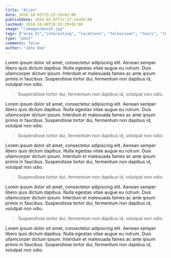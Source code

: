 ```yaml
---
title: "Alien"
date: 2018-10-01T15:25:19+02:00
publishdate: 2019-05-07T11:17:14+02:00
lastmod: 2018-10-08T18:55:29+02:00
image: "/images/mural.jpg"
tags: ["area 51","interesting", "locations", "television", "tours", "food", "albuquerque"]
type: "post"
comments: false
author: "John Doe"
---
```


Lorem ipsum dolor sit amet, consectetur adipiscing elit. Aenean semper libero quis dictum dapibus. 
Nulla egestas vitae augue eu rutrum. Duis ullamcorper dictum ipsum. Interdum et malesuada fames ac 
ante ipsum primis in faucibus. Suspendisse tortor dui, fermentum non dapibus id, volutpat non odio.

> Suspendisse tortor dui, fermentum non dapibus id, volutpat non odio.

Lorem ipsum dolor sit amet, consectetur adipiscing elit. Aenean semper libero quis dictum dapibus. 
Nulla egestas vitae augue eu rutrum. Duis ullamcorper dictum ipsum. Interdum et malesuada fames ac 
ante ipsum primis in faucibus. Suspendisse tortor dui, fermentum non dapibus id, volutpat non odio.

> Suspendisse tortor dui, fermentum non dapibus id, volutpat non odio.

Lorem ipsum dolor sit amet, consectetur adipiscing elit. Aenean semper libero quis dictum dapibus. 
Nulla egestas vitae augue eu rutrum. Duis ullamcorper dictum ipsum. Interdum et malesuada fames ac 
ante ipsum primis in faucibus. Suspendisse tortor dui, fermentum non dapibus id, volutpat non odio.

> Suspendisse tortor dui, fermentum non dapibus id, volutpat non odio.

Lorem ipsum dolor sit amet, consectetur adipiscing elit. Aenean semper libero quis dictum dapibus. 
Nulla egestas vitae augue eu rutrum. Duis ullamcorper dictum ipsum. Interdum et malesuada fames ac 
ante ipsum primis in faucibus. Suspendisse tortor dui, fermentum non dapibus id, volutpat non odio.

> Suspendisse tortor dui, fermentum non dapibus id, volutpat non odio.

Lorem ipsum dolor sit amet, consectetur adipiscing elit. Aenean semper libero quis dictum dapibus. 
Nulla egestas vitae augue eu rutrum. Duis ullamcorper dictum ipsum. Interdum et malesuada fames ac 
ante ipsum primis in faucibus. Suspendisse tortor dui, fermentum non dapibus id, volutpat non odio.